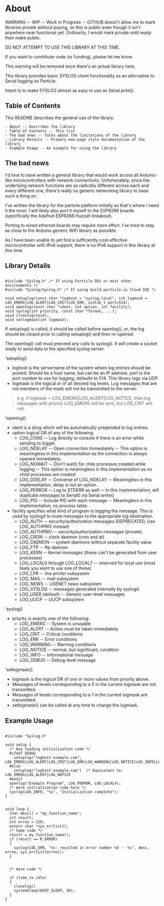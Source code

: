 About
===

WARNING -- WIP -- Work in Progress -- GITHUB doesn't allow me to mark libraries private without paying, so this
is public even though it isn't anywhere near functional yet. Ordinarily, I would mark private until ready then
make public.

DO NOT ATTEMPT TO USE THIS LIBRARY AT THIS TIME.

If you want to contribute code (or funding), please let me know.

This warning will be removed once there's an actual library here.

This library provides basic SYSLOG client functionality as an alternative to Serial logging on Particle.

Intent is to make SYSLOG almost as easy to use as Serial.print().

## Table of Contents

This README describes the general use of the library.

	- About -- Describes the library
	- Table of Contents -- This list
	- The bad news -- Talks about the limitations of the library
	- Library Details -- Primary man-page style documentation of the library
	- Example Usage -- An example for using the library

## The bad news

I'd love to have written a general library that would work across all Arduino-like microcontrollers with network connectivity.
Unfortunately, since the underlying network functions are so radically different across each and every different one, there's
really no generic networking library to base such a thing on.

I've written the library for the particle platform initially as that's where I need it the most. I will likely also port it
myself to the ESP8266 boards (specifically the Adafruit ESP8266 Huzzah breakout).

Porting to wired ethernet boards may require more effort. I've tried to stay as close to the Arduino generic WiFi library as possible.

As I have been unable to yet find a sufficiently cost-effective microcontroller with IPv6 support, there is no IPv6 support in this library
at this time.

## Library Details

```

#include "Syslog.h" /* If using Particle DEV or most other environments */
#include "Syslog/Syslog.h" /* If using build.particle.io Cloud IDE */

void setuplog(const char *loghost = "syslog.local", int logmask = LOG_EMERG|LOG_ALERT|LOG_CRIT|LOG_ERR, uint16_t port=514);
void openlog(const char *ident, int option, int facility);
void syslog(int priority, const char *format, ...);
void closelog(void);
void setlogmask(int logmask);

```

If setuplog() is called, it should be called before openlog(), or, the log should be closed prior to calling setuplog() and then re-opened.

The openlog() call must preceed any calls to syslog().
It will create a socket ready to send data to the specified syslog server.

'setuplog()
* loghost is the servername of the system where log entries should be posted. Should be a host name, but can be an IP address.
port is the port number to use for logging, defaults to 514. This library logs via UDP.
* logmask is the logical or of all desired log levels. Log messages that are not members of the mask will not be transmitted to the server.
> e.g. if logmask = LOG_EMERG|LOG_ALERT|LOG_NOTICE, then log messages with priority LOG_EMERG will be sent, but LOG_CRIT will not.

'openlog()
* ident is a sting which will be automatically prepended to log entries.
* option logical OR of any of the following:
  - LOG_CONS -- Log directly to console if there is an error while sending to logger.
  - LOG_NDELAY -- Open connection Immediately -- This option is meaningless in this implementation as the connection is always opened immediately
  - LOG_NOWAIT -- Don't wait() for chile processes created while logging -- This option is meaningless in this implementation as no child processes are created
  - LOG_ODELAY -- Converse of LOG_NDELAY -- Meaningless in this implementation, delay is not an option.
  - LOG_PERROR -- Log to STDERR as well -- In this implementation, will duplicate messages to Serial0 via Serial.write()
  - LOG_PID -- Include PID with each message -- Meaningless in this implementation, no process table.
* facility specifies what kind of program is logging the message. This is used by syslogd to route messages to the appropriate log destination.
  - LOG_AUTH -- security/authorization messages (DEPRECATED, Use LOG_AUTHPRIV instead)
  - LOG_AUTHPRIV -- security/authorization messages (private)
  - LOG_CRON -- clock daemon (cron and at)
  - LOG_DAEMON -- system daemons without separate facility value
  - LOG_FTP -- ftp daemon
  - LOG_KERN -- Kernel messages (these can't be generated from user processes)
  - LOG_LOCAL0 through LOG_LOCAL7 -- reserved for local use (most likely you want to use one of these)
  - LOG_LPR -- line printer subsystem
  - LOG_MAIL -- mail subsystem
  - LOG_NEWS -- USENET news subsystem
  - LOG_SYSLOG -- messages generated internally by syslogd
  - LOG_USER (default) -- Generic user-level messages
  - LOG_UUCP -- UUCP subsystem

'syslog()
* priority is exactly one of the following:
  - LOG_EMERG -- System is unusable
  - LOG_ALERT -- Action must be taken immediately
  - LOG_CRIT -- Critical conditions
  - LOG_ERR -- Error conditions
  - LOG_WARNING -- Warning conditions
  - LOG_NOTICE -- normal, but significant, condition
  - LOG_INFO -- Informational message
  - LOG_DEBUG -- Debug-level message

'setlogmask()
* logmask is the logical OR of one or more values from priority above.
* Messages of levels corresponding to a 0 in the current logmask are not transmitted.
* Messages of levels corresponding to a 1 in the current logmask are transmitted.
* setlogmask() can be called at any time to change the logmask.






## Example Usage

```

#include "Syslog.h"

void setup {
  /* Any leading initialization code */
  #ifdef DEBUG
    setuplog("loghost.example.com", LOG_EMERG|LOG_ALERT|LOG_CRIT|LOG_ERR|LOG_WARNING|LOG_NOTICE|LOG_INFO|LOG_DEBUG)
  #else
    setuplog("loghost.example.com")  /* Equivalent to: LOG_EMERG|LOG_ALERT|LOG_NOTICE
  #endif
  openlog("Example Program", LOG_PERROR, LOG_LOCAL4);
  /* more initialization code here */
  syslog(LOG_INFO, "%s", "Initialization complete");
}


void loop {
  char desc[] = "my_function_name";
  int result;
  int errno = 129;
  extern char *sys_errlist[];
  /* Some code */
  result = my_function_name();
  if (result == R_ERROR)
  {
    syslog(LOG_ERR, "%s: resulted in error number %d -- %s", desc, errno, sys_errlist[errno]);
  }


  /* more code */

  if (time_to_idle)
  {
    closelog()
    systemSleep(DEEP_SLEEP, 30);
  }
}


```

